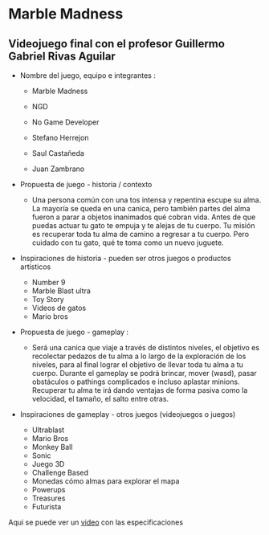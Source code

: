 # Marble Madness

## Videojuego final con el profesor Guillermo Gabriel Rivas Aguilar

- Nombre del juego, equipo e integrantes : 
    - Marble Madness
    - NGD
    - No Game Developer

    - Stefano Herrejon
    - Saul Castañeda
    - Juan Zambrano

- Propuesta de juego - historia / contexto
    - Una persona común con una tos intensa y repentina  escupe su alma. La mayoría se queda en una canica, pero también partes del alma fueron a parar a objetos inanimados qué cobran vida. Antes de que puedas actuar tu gato te empuja y te alejas de tu cuerpo. Tu misión es recuperar toda tu alma de camino a regresar a tu cuerpo. Pero cuidado con tu gato, qué te toma como un nuevo juguete. 

- Inspiraciones de historia - pueden ser otros juegos o productos artísticos
    - Number 9
    - Marble Blast ultra
    - Toy Story
    - Videos de gatos
    - Mario bros 

- Propuesta de juego - gameplay : 
    - Será una canica que viaje a través de distintos niveles, el objetivo es recolectar pedazos de tu alma a lo largo de la exploración de los niveles, para al final lograr el objetivo de llevar toda tu alma a tu cuerpo. Durante el gameplay se podrá brincar, mover (wasd), pasar obstáculos o pathings complicados e incluso aplastar minions. Recuperar tu alma te irá dando ventajas de forma pasiva como la velocidad, el tamaño, el salto entre otras.

- Inspiraciones de gameplay - otros juegos (videojuegos o juegos)
    - Ultrablast
    - Mario Bros
    - Monkey Ball
    - Sonic
    - Juego 3D
    - Challenge Based
    - Monedas cómo almas para explorar el mapa
    - Powerups
    - Treasures 
    - Futurista

Aqui se puede ver un [video](https://youtu.be/sjv-qRCeBFI) con las especificaciones